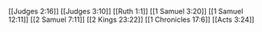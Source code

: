 [[Judges 2:16]]
[[Judges 3:10]]
[[Ruth 1:1]]
[[1 Samuel 3:20]]
[[1 Samuel 12:11]]
[[2 Samuel 7:11]]
[[2 Kings 23:22]]
[[1 Chronicles 17:6]]
[[Acts 3:24]]
